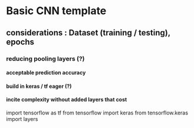 # Basic CNN template 
## considerations : Dataset (training / testing), epochs 
### reducing pooling layers (?)
#### acceptable prediction accuracy 
#### build in keras / tf eager (?) 
#### incite complexity without added layers that cost 

import tensorflow as tf 
from tensorflow import keras
from tensorflow.keras import layers 
